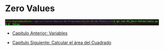 # Zero Values
<div align="center">
<a href="https://youtu.be/tMszep7KSbM"><img src="./../../img/04-min.png"/></a>
</div>

- [Capitulo Anterior: Variables](./../03_Variables)                                                                 

- [Capitulo Siguiente: Calcular el área del Cuadrado](./../05_Area-Cuadrado)